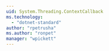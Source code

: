 ```yaml
---
uid: System.Threading.ContextCallback
ms.technology: 
  - "dotnet-standard"
author: "rpetrusha"
ms.author: "ronpet"
manager: "wpickett"
---
```

